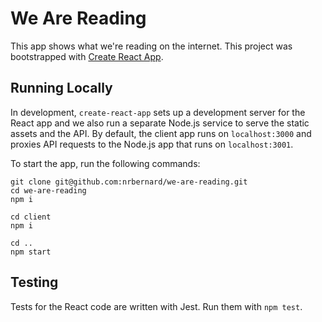 # We Are Reading

This app shows what we're reading on the internet. This project was bootstrapped with [Create React App](https://github.com/facebookincubator/create-react-app).

## Running Locally

In development, `create-react-app` sets up a development server for the React app and we also run a separate Node.js service to serve the static assets and the API. By default, the client app runs on `localhost:3000` and proxies API requests to the Node.js app that runs on `localhost:3001`.

To start the app, run the following commands:

```
git clone git@github.com:nrbernard/we-are-reading.git
cd we-are-reading
npm i

cd client
npm i

cd ..
npm start
```

## Testing

Tests for the React code are written with Jest. Run them with `npm test`.
